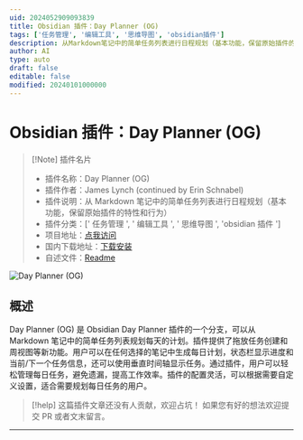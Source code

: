 ```yaml
---
uid: 2024052909093839
title: Obsidian 插件：Day Planner (OG)
tags: ['任务管理', '编辑工具', '思维导图', 'obsidian插件']
description: 从Markdown笔记中的简单任务列表进行日程规划（基本功能，保留原始插件的特性和行为）
author: AI
type: auto
draft: false
editable: false
modified: 20240101000000
---
```


# Obsidian 插件：Day Planner (OG)

> [!Note] 插件名片
> - 插件名称：Day Planner (OG)
> - 插件作者：James Lynch (continued by Erin Schnabel)
> - 插件说明：从 Markdown 笔记中的简单任务列表进行日程规划（基本功能，保留原始插件的特性和行为）
> - 插件分类：[' 任务管理 ', ' 编辑工具 ', ' 思维导图 ', 'obsidian 插件 ']
> - 项目地址：[点我访问](https://github.com/ebullient/obsidian-day-planner-og)
> - 国内下载地址：[下载安装](https://pkmer.cn/products/plugin/pluginMarket/?day-planner-og)
> - 自述文件：[Readme](https://ghproxy.net/https://raw.githubusercontent.com/ebullient/obsidian-day-planner-og/main/README.md)

![Day Planner (OG)](https://cdn.pkmer.cn/covers/day-planner-og.png!pkmer)

## 概述

Day Planner (OG) 是 Obsidian Day Planner 插件的一个分支，可以从 Markdown 笔记中的简单任务列表规划每天的计划。插件提供了拖放任务创建和周视图等新功能。用户可以在任何选择的笔记中生成每日计划，状态栏显示进度和当前/下一个任务信息，还可以使用垂直时间轴显示任务。通过插件，用户可以轻松管理每日任务，避免遗漏，提高工作效率。插件的配置灵活，可以根据需要自定义设置，适合需要规划每日任务的用户。

> [!help]
> 这篇插件文章还没有人贡献，欢迎占坑！
> 如果您有好的想法欢迎提交 PR 或者文末留言。

---



